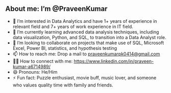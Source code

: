 ## About me: I’m @**PraveenKumar**
- 👀 I’m interested in Data Analytics and have 1+ years of experience in relevant field and 7+ years of work experience in IT field.
- 🌱 I’m currently learning advanced data analysis techniques, including data visualization, Python, and SQL, to transition into a Data Analyst role.
- 💞️ I’m looking to collaborate on projects that make use of SQL, Microsoft Excel, Power BI, statistics, and hypothesis testing
- 📫 How to reach me: Drop a mail to praveenkumarpk0414@gmail.com
- 🧑‍💼 How to connect with me: https://www.linkedin.com/in/praveen-kumar-a6714989/
- 😄 Pronouns: He/Him
- ⚡ Fun fact: Puzzle enthusiast, movie buff, music lover, and someone who values quality time with family and friends.


